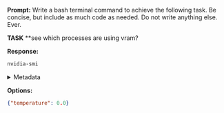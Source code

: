 **Prompt:**
Write a bash terminal command to achieve the following task.
Be concise, but include as much code as needed. Do not write anything else. Ever.

**TASK**
**see which processes are using vram?


**Response:**
```bash
nvidia-smi
```

<details><summary>Metadata</summary>

- Duration: 1220 ms
- Datetime: 2023-12-17T11:33:51.297885
- Model: gpt-3.5-turbo-0613

</details>

**Options:**
```json
{"temperature": 0.0}
```

